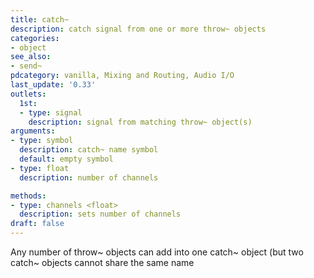 ```yaml
---
title: catch~
description: catch signal from one or more throw~ objects
categories:
- object
see_also:
- send~
pdcategory: vanilla, Mixing and Routing, Audio I/O
last_update: '0.33'
outlets:
  1st:
  - type: signal
    description: signal from matching throw~ object(s)
arguments:
- type: symbol
  description: catch~ name symbol 
  default: empty symbol
- type: float
  description: number of channels

methods:
- type: channels <float>
  description: sets number of channels
draft: false
---
```

Any number of throw~ objects can add into one catch~ object (but two catch~ objects cannot share the same name

